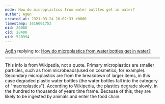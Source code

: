```yaml
---
node: How do microplastics from water bottles get in water?
author: Ag8n
created_at: 2021-03-24 16:02:33 +0000
timestamp: 1616601753
nid: 26008
cid: 28400
uid: 520994
---
```




[Ag8n](../profile/Ag8n) replying to: [How do microplastics from water bottles get in water?](../notes/ayvasmith24/03-23-2021/how-do-microplastics-from-water-bottles-get-in-water)

----
This info is from Wikipedia, not a quote.  Primary microplastics are smaller particles, such as from microbeads(used on cosmetics, for example).  Secondary microplastics are from the breakdown of larger items, in this case degraded plastic water bottles (the water bottles fall into the category of "macroplastics"). According to Wikipedia, the plastics degrade slowly, in the hundred to thousands of years time frame. Because of this, they are likely to be ingested by animals and enter the food chain.